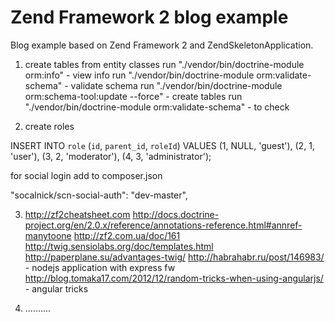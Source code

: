 Zend Framework 2 blog example
=============================

Blog example based on Zend Framework 2 and ZendSkeletonApplication.




1.  create tables from entity classes
  run  "./vendor/bin/doctrine-module orm:info"  - view info
  run  "./vendor/bin/doctrine-module orm:validate-schema"   - validate schema
  run  "./vendor/bin/doctrine-module orm:schema-tool:update --force" - create tables
  run  "./vendor/bin/doctrine-module orm:validate-schema" - to check

2. create roles 

INSERT INTO `role` 
    (`id`, `parent_id`, `roleId`) 
VALUES
    (1, NULL, 'guest'),
    (2, 1, 'user'),
    (3, 2, 'moderator'), 
    (4, 3, 'administrator');


for social login add to  composer.json

   "socalnick/scn-social-auth": "dev-master",

3. http://zf2cheatsheet.com
   http://docs.doctrine-project.org/en/2.0.x/reference/annotations-reference.html#annref-manytoone
   http://zf2.com.ua/doc/161
   http://twig.sensiolabs.org/doc/templates.html
   http://paperplane.su/advantages-twig/
   http://habrahabr.ru/post/146983/  - nodejs application with express fw
   http://blog.tomaka17.com/2012/12/random-tricks-when-using-angularjs/  - angular tricks


4. ..........
   